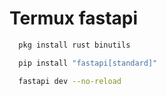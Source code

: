 # Termux fastapi
```sh
  pkg install rust binutils
```
```sh
  pip install "fastapi[standard]" 
```

```sh
  fastapi dev --no-reload
```